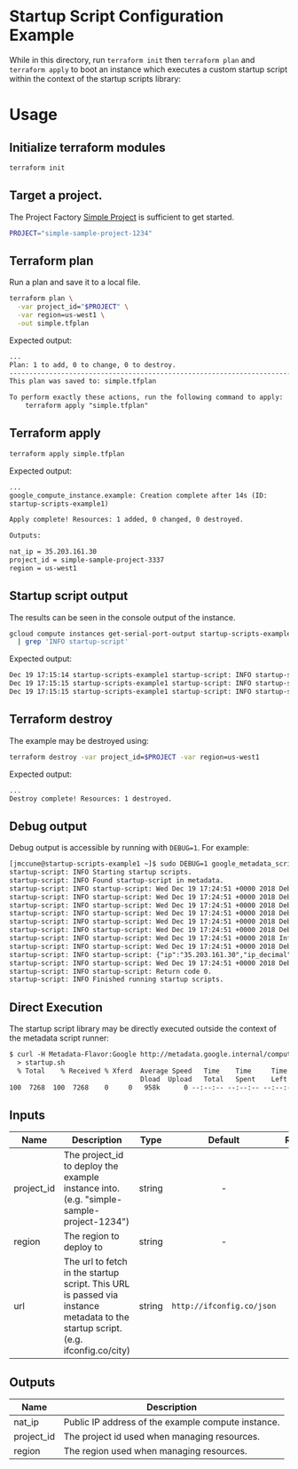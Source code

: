 # Startup Script Configuration Example

While in this directory, run `terraform init` then `terraform plan` and
`terraform apply` to boot an instance which executes a custom startup script
within the context of the startup scripts library:

# Usage

## Initialize terraform modules

```bash
terraform init
```

## Target a project.

The Project Factory [Simple Project][simple-project] is sufficient to get
started.

```bash
PROJECT="simple-sample-project-1234"
```

## Terraform plan

Run a plan and save it to a local file.

```bash
terraform plan \
  -var project_id="$PROJECT" \
  -var region=us-west1 \
  -out simple.tfplan
```

Expected output:

```txt
...
Plan: 1 to add, 0 to change, 0 to destroy.
------------------------------------------------------------------------
This plan was saved to: simple.tfplan

To perform exactly these actions, run the following command to apply:
    terraform apply "simple.tfplan"
```

## Terraform apply

```bash
terraform apply simple.tfplan
```

Expected output:

```txt
...
google_compute_instance.example: Creation complete after 14s (ID:
startup-scripts-example1)

Apply complete! Resources: 1 added, 0 changed, 0 destroyed.

Outputs:

nat_ip = 35.203.161.30
project_id = simple-sample-project-3337
region = us-west1
```

## Startup script output

The results can be seen in the console output of the instance.

```bash
gcloud compute instances get-serial-port-output startup-scripts-example1 \
  | grep 'INFO startup-script'
```

Expected output:

```txt
Dec 19 17:15:14 startup-scripts-example1 startup-script: INFO startup-script: Wed Dec 19 17:15:14 +0000 2018 Info [3102]: Fetching http://ifconfig.co/json
Dec 19 17:15:15 startup-scripts-example1 startup-script: INFO startup-script: {"ip":"35.203.161.30","ip_decimal":600547614,"country":"United States","country_eu":false,"country_iso":"US","city":"Mountain View","hostname":"30.161.203.35.bc.googleusercontent.com","latitude":37.4056,"longitude":-122.0775}
Dec 19 17:15:15 startup-scripts-example1 startup-script: INFO startup-script: Return code 0.
```

## Terraform destroy

The example may be destroyed using:

```bash
terraform destroy -var project_id=$PROJECT -var region=us-west1
```

Expected output:

```txt
...
Destroy complete! Resources: 1 destroyed.
```

## Debug output

Debug output is accessible by running with `DEBUG=1`.  For example:

```txt
[jmccune@startup-scripts-example1 ~]$ sudo DEBUG=1 google_metadata_script_runner --script-type startup --debug
startup-script: INFO Starting startup scripts.
startup-script: INFO Found startup-script in metadata.
startup-script: INFO startup-script: Wed Dec 19 17:24:51 +0000 2018 Debug [3261]: init_startup_stdlib(): startup-script-stdlib.sh initialized and ready
startup-script: INFO startup-script: Wed Dec 19 17:24:51 +0000 2018 Debug [3261]: Loaded startup-script-stdlib as an executable.
startup-script: INFO startup-script: Wed Dec 19 17:24:51 +0000 2018 Debug [3261]: Getting metadata resource url=http://metadata.google.internal/computeMetadata/v1/instance/attributes/startup-script-custom
startup-script: INFO startup-script: Wed Dec 19 17:24:51 +0000 2018 Debug [3261]: BEGIN: stdlib::cmd() command=[curl --location --silent --connect-timeout 1 --fail --output /tmp/tmp.RXaYMWqc4J/tmp.z8YQ4lvsW3 -H Metadata-Flavor: Google http://metadata.google.internal/computeMetadata/v1/instance/attributes/startup-script-custom]
startup-script: INFO startup-script: Wed Dec 19 17:24:51 +0000 2018 Debug [3261]: END: stdlib::cmd() command=[curl --location --silent --connect-timeout 1 --fail --output /tmp/tmp.RXaYMWqc4J/tmp.z8YQ4lvsW3 -H Metadata-Flavor: Google http://metadata.google.internal/computeMetadata/v1/instance/attributes/startup-script-custom] exit_code=0
startup-script: INFO startup-script: Wed Dec 19 17:24:51 +0000 2018 Debug [3261]: === BEGIN instance/attributes/startup-script-custom ===
startup-script: INFO startup-script: Wed Dec 19 17:24:51 +0000 2018 Info [3261]: Fetching http://ifconfig.co/json
startup-script: INFO startup-script: Wed Dec 19 17:24:51 +0000 2018 Debug [3261]: BEGIN: stdlib::cmd() command=[curl --silent http://ifconfig.co/json]
startup-script: INFO startup-script: {"ip":"35.203.161.30","ip_decimal":600547614,"country":"United States","country_eu":false,"country_iso":"US","city":"Mountain View","hostname":"30.161.203.35.bc.googleusercontent.com","latitude":37.4056,"longitude":-122.0775}Wed Dec 19 17:24:51 +0000 2018 Debug [3261]: END: stdlib::cmd() command=[curl --silent http://ifconfig.co/json] exit_code=0
startup-script: INFO startup-script: Wed Dec 19 17:24:51 +0000 2018 Debug [3261]: === END instance/attributes/startup-script-custom ===
startup-script: INFO startup-script: Return code 0.
startup-script: INFO Finished running startup scripts.
```

## Direct Execution

The startup script library may be directly executed outside the context of the
metadata script runner:

```txt
$ curl -H Metadata-Flavor:Google http://metadata.google.internal/computeMetadata/v1/instance/attributes/startup-script \
  > startup.sh
  % Total    % Received % Xferd  Average Speed   Time    Time     Time  Current
                                 Dload  Upload   Total   Spent    Left  Speed
100  7268  100  7268    0     0   958k      0 --:--:-- --:--:-- --:--:-- 1013k
```

[^]: (autogen_docs_start)


## Inputs

| Name | Description | Type | Default | Required |
|------|-------------|:----:|:-----:|:-----:|
| project_id | The project_id to deploy the example instance into.  (e.g. "simple-sample-project-1234") | string | - | yes |
| region | The region to deploy to | string | - | yes |
| url | The url to fetch in the startup script.  This URL is passed via instance metadata to the startup script.  (e.g. ifconfig.co/city) | string | `http://ifconfig.co/json` | no |

## Outputs

| Name | Description |
|------|-------------|
| nat_ip | Public IP address of the example compute instance. |
| project_id | The project id used when managing resources. |
| region | The region used when managing resources. |

[^]: (autogen_docs_end)

[simple-project]: https://github.com/terraform-google-modules/terraform-google-project-factory/tree/master/examples/simple_project
